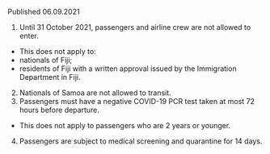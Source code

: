 Published 06.09.2021
1. Until 31 October 2021, passengers and airline crew are not allowed to enter.
- This does not apply to:
- nationals of Fiji;
- residents of Fiji with a written approval issued by the Immigration Department in Fiji.
2. Nationals of Samoa are not allowed to transit.
3. Passengers must have a negative COVID-19 PCR test taken at most 72 hours before departure.
- This does not apply to passengers who are 2 years or younger.
4. Passengers are subject to medical screening and quarantine for 14 days.
